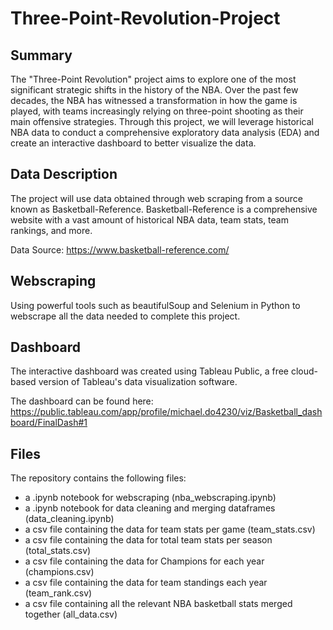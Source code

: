 # Three-Point-Revolution-Project
## Summary
The "Three-Point Revolution" project aims to explore one of the most significant strategic shifts in the history of the NBA. Over the past few decades, the NBA has witnessed a transformation in how the game is played, with teams increasingly relying on three-point shooting as their main offensive strategies. Through this project, we will leverage historical NBA data to conduct a comprehensive exploratory data analysis (EDA) and create an interactive dashboard to better visualize the data. 

## Data Description 
The project will use data obtained through web scraping from a source known as Basketball-Reference. Basketball-Reference is a comprehensive website with a vast amount of historical NBA data, team stats, team rankings, and more. 

Data Source: https://www.basketball-reference.com/

## Webscraping
Using powerful tools such as beautifulSoup and Selenium in Python to webscrape all the data needed to complete this project.

## Dashboard
The interactive dashboard was created using Tableau Public, a free cloud-based version of Tableau's data visualization software.

The dashboard can be found here: https://public.tableau.com/app/profile/michael.do4230/viz/Basketball_dashboard/FinalDash#1

## Files
The repository contains the following files:
- a .ipynb notebook for webscraping (nba_webscraping.ipynb)
- a .ipynb notebook for data cleaning and merging dataframes (data_cleaning.ipynb)
- a csv file containing the data for team stats per game (team_stats.csv)
- a csv file containing the data for total team stats per season (total_stats.csv)
- a csv file containing the data for Champions for each year (champions.csv)
- a csv file containing the data for team standings each year (team_rank.csv) 
- a csv file containing all the relevant NBA basketball stats merged together (all_data.csv)
